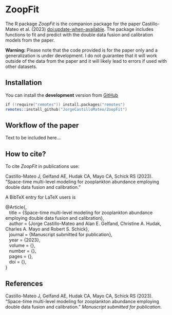 # ZoopFit
The R package *ZoopFit* is the companion package for the paper Castillo-Mateo et al. (2023) <doi:update-when-available>. The package includes functions to fit and predict with the double data fusion and calibration models from the paper. 

**Warning:** Please note that the code provided is for the paper only and a generalization is under development. I do not guarantee that it will work outside of the data from the paper and it will likely lead to errors if used with other datasets.

## Installation
You can install the **development** version from
[GitHub](https://github.com/JorgeCastilloMateo/ZoopFit)

```s
if (!require("remotes")) install.packages("remotes")
remotes::install_github("JorgeCastilloMateo/ZoopFit")
```

## Workflow of the paper
Text to be included here...


## How to cite?
To cite *ZoopFit* in publications use:

Castillo-Mateo J, Gelfand AE, Hudak CA, Mayo CA, Schick RS (2023).
“Space-time multi-level modeling for zooplankton abundance employing double data fusion and calibration.”

A BibTeX entry for LaTeX users is

@Article{,  
&nbsp;&nbsp;  title = {Space-time multi-level modeling for zooplankton abundance employing double data fusion and calibration},  
&nbsp;&nbsp;  author = {Jorge Castillo-Mateo and Alan E. Gelfand, Christine A. Hudak, Charles A. Mayo and Robert S. Schick},  
&nbsp;&nbsp;  journal = {Manuscript submitted for publication},  
&nbsp;&nbsp;  year = {2023},  
&nbsp;&nbsp;  volume = {},  
&nbsp;&nbsp;  number = {},  
&nbsp;&nbsp;  pages = {},  
&nbsp;&nbsp;  doi = {},  
}

  
## References
Castillo-Mateo J, Gelfand AE, Hudak CA, Mayo CA, Schick RS (2023).
“Space-time multi-level modeling for zooplankton abundance employing double data fusion and calibration.” 
*Manuscript submitted for publication*.
